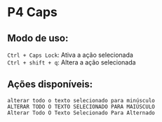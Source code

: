 # P4 Caps

## Modo de uso:  
` Ctrl + Caps Lock `: Ativa a ação selecionada  
` Ctrl + shift + q `: Altera a ação selecionada  

## Ações disponíveis:  
` alterar todo o texto selecionado para minúsculo `  
` ALTERAR TODO O TEXTO SELECIONADO PARA MAIÚSCULO `  
` Alterar Todo O Texto Selecionado Para Alternado `  
